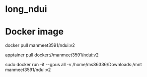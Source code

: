 # long_ndui

# Docker image

docker pull manmeet3591/ndui:v2

apptainer pull docker://manmeet3591/ndui:v2

sudo docker run -it --gpus all -v /home/ms86336/Downloads:/mnt  manmeet3591/ndui:v2
